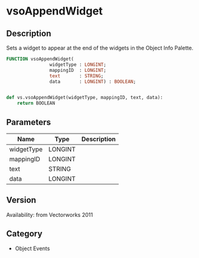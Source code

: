 # vsoAppendWidget

## Description
Sets a widget to appear at the end of the widgets in the Object Info Palette.

```pascal
FUNCTION vsoAppendWidget(
				widgetType : LONGINT;
				mappingID  : LONGINT;
				text       : STRING;
				data       : LONGINT) : BOOLEAN;
```

```python

def vs.vsoAppendWidget(widgetType, mappingID, text, data):
    return BOOLEAN
```

## Parameters
|Name|Type|Description|
|---|---|---|
|widgetType|LONGINT||
|mappingID|LONGINT||
|text|STRING||
|data|LONGINT||

## Version
Availability: from Vectorworks 2011
## Category
* Object Events

